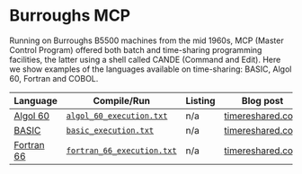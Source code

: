 # Burroughs MCP

Running on Burroughs B5500 machines from the mid 1960s, MCP (Master
Control Program) offered both batch and time-sharing programming
facilities, the latter using a shell called CANDE (Command and Edit).
Here we show examples of the languages available on time-sharing:
BASIC, Algol 60, Fortran and COBOL.

| Language                          | Compile/Run                          | Listing                              | Blog post                                  |
|-----------------------------------|--------------------------------------|--------------------------------------|--------------------------------------------|
| [Algol 60](<../../programs/Algol 60/tpk_mcp.a60>) | [`algol_60_execution.txt`](algol_60_execution.txt) | n/a | [timereshared.com](https://timereshared.com/mcp-algol/) |
| [BASIC](../../programs/BASIC/tpk_4th_ed.bas) | [`basic_execution.txt`](basic_execution.txt) | n/a | [timereshared.com](https://timereshared.com/mcp-fortran-basic/) |
| [Fortran 66](<../../programs/Fortran 66/tpk_mcp.for>) | [`fortran_66_execution.txt`](fortran_66_execution.txt) | n/a | [timereshared.com](https://timereshared.com/mcp-fortran-basic/) |
